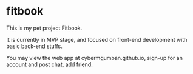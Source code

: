 # fitbook

This is my pet project Fitbook.

It is currently in MVP stage, and focused on front-end development with basic back-end stuffs.

You may view the web app at cybermgumban.github.io, sign-up for an account and post chat, add friend.
